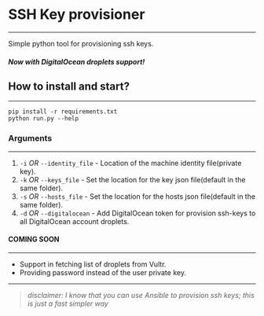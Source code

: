 # SSH Key provisioner  
---  
Simple python tool for provisioning ssh keys.
##### Now with DigitalOcean droplets support!

## How to install and start?  
---  
    pip install -r requirements.txt
    python run.py --help
  
### Arguments  
---  
1. ```-i``` _OR_ ```--identity_file``` - Location of the machine identity file(private key).  
2. ```-k``` _OR_ ```--keys_file``` - Set the location for the key json file(default in the same folder).  
3. ```-s``` _OR_ ```--hosts_file``` - Set the location for the hosts json file(default in the same folder).
4. ```-d``` _OR_ ```--digitalocean``` - Add DigitalOcean token for provision ssh-keys to all DigitalOcean account droplets.


#### COMING SOON
---
 - Support in fetching list of droplets from Vultr.
 - Providing password instead of the user private key.

---

> _disclaimer: I know that you can use Ansible to provision ssh keys; this is just a fast simpler way_

